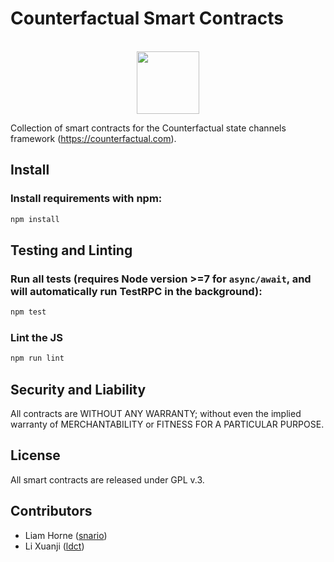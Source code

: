 Counterfactual Smart Contracts
======================

<p align="center">
  <br/>
  <img width="100" height="100" src="https://static1.squarespace.com/static/59ee6243268b96cc1fb2b14a/t/5a56e2c5ec212d24a8ac0bc6/1516740168424/?format=1500w"></img>
</p>

Collection of smart contracts for the Counterfactual state channels framework (https://counterfactual.com).

Install
-------
### Install requirements with npm:

```bash
npm install
```

Testing and Linting
-------------------
### Run all tests (requires Node version >=7 for `async/await`, and will automatically run TestRPC in the background):

```bash
npm test
```

### Lint the JS

```bash
npm run lint
```

Security and Liability
----------------------
All contracts are WITHOUT ANY WARRANTY; without even the implied warranty of MERCHANTABILITY or FITNESS FOR A PARTICULAR PURPOSE.

License
-------
All smart contracts are released under GPL v.3.

Contributors
------------
- Liam Horne ([snario](https://github.com/snario/))
- Li Xuanji ([ldct](https://github.com/ldct))
